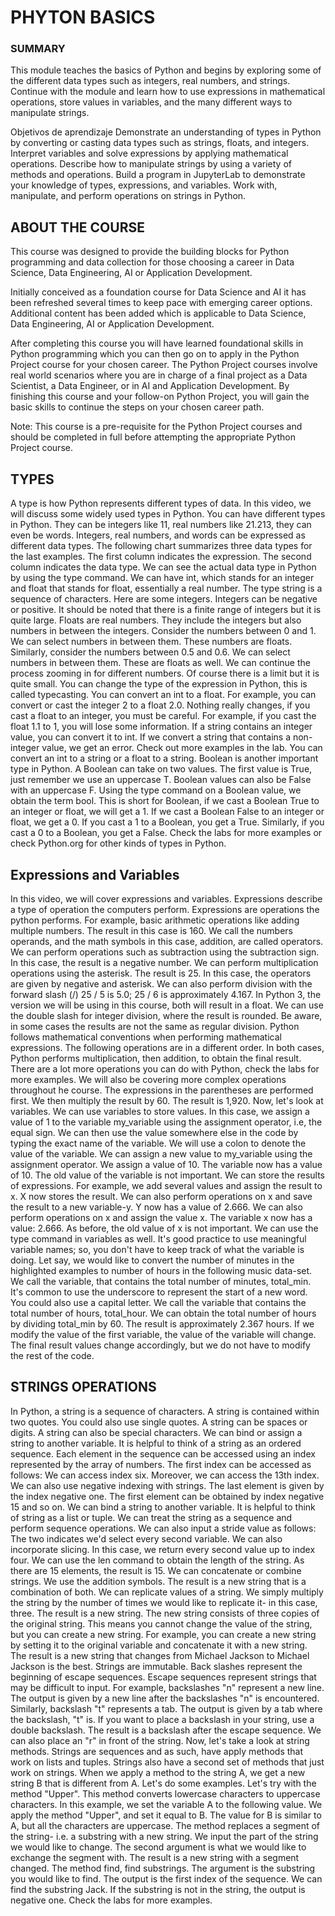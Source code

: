 
# PHYTON BASICS #

### SUMMARY ###

This module teaches the basics of Python and begins by exploring some of the different data types such as integers, real numbers, and strings. Continue with the module and learn how to use expressions in mathematical operations, store values in variables, and the many different ways to manipulate strings.

Objetivos de aprendizaje
Demonstrate an understanding of types in Python by converting or casting data types such as strings, floats, and integers.
Interpret variables and solve expressions by applying mathematical operations.
Describe how to manipulate strings by using a variety of methods and operations.
Build a program in JupyterLab to demonstrate your knowledge of types, expressions, and variables.
Work with, manipulate, and perform operations on strings in Python.



## ABOUT THE COURSE ##

This course was designed to provide the building blocks for Python programming and data collection for those choosing a career in Data Science, Data Engineering, AI or Application Development. 

Initially conceived as a foundation course for Data Science and AI it has been refreshed several times to keep pace with emerging career options. Additional content has been added which is applicable to Data Science, Data Engineering, AI or Application Development. 

After completing this course you will have learned foundational skills in Python programming which you can then go on to apply in the Python Project course for your chosen career.  The Python Project courses involve real world scenarios where you are in charge of a final project as a Data Scientist, a Data Engineer, or in AI and Application Development. By finishing this course and your follow-on Python Project, you will gain the basic skills to continue the steps on your chosen career path.  

Note: This course is a pre-requisite for the Python Project courses and should be completed in full before attempting the appropriate Python Project course. 



## TYPES ##

A type is how Python represents different types of data. In this video, we will discuss some widely used types in Python. You can have different types in Python. They can be integers like 11, real numbers like 21.213, they can even be words. Integers, real numbers, and words can be expressed as different data types. The following chart summarizes three data types for the last examples. The first column indicates the expression. The second column indicates the data type. We can see the actual data type in Python by using the type command. We can have int, which stands for an integer and float that stands for float, essentially a real number. The type string is a sequence of characters. Here are some integers. Integers can be negative or positive. It should be noted that there is a finite range of integers but it is quite large. Floats are real numbers. They include the integers but also numbers in between the integers. Consider the numbers between 0 and 1. We can select numbers in between them. These numbers are floats. Similarly, consider the numbers between 0.5 and 0.6. We can select numbers in between them. These are floats as well. We can continue the process zooming in for different numbers. Of course there is a limit but it is quite small. You can change the type of the expression in Python, this is called typecasting. You can convert an int to a float. For example, you can convert or cast the integer 2 to a float 2.0. Nothing really changes, if you cast a float to an integer, you must be careful. For example, if you cast the float 1.1 to 1, you will lose some information. If a string contains an integer value, you can convert it to int. If we convert a string that contains a non-integer value, we get an error. Check out more examples in the lab. You can convert an int to a string or a float to a string. Boolean is another important type in Python. A Boolean can take on two values. The first value is True, just remember we use an uppercase T. Boolean values can also be False with an uppercase F. Using the type command on a Boolean value, we obtain the term bool. This is short for Boolean, if we cast a Boolean True to an integer or float, we will get a 1. If we cast a Boolean False to an integer or float, we get a 0. If you cast a 1 to a Boolean, you get a True. Similarly, if you cast a 0 to a Boolean, you get a False. Check the labs for more examples or check Python.org for other kinds of types in Python. 



## Expressions and Variables ##

In this video, we will cover expressions and variables. Expressions describe a type of operation the computers perform. Expressions are operations the python performs. For example, basic arithmetic operations like adding multiple numbers. The result in this case is 160. We call the numbers operands, and the math symbols in this case, addition, are called operators. We can perform operations such as subtraction using the subtraction sign. In this case, the result is a negative number. We can perform multiplication operations using the asterisk. The result is 25. In this case, the operators are given by negative and asterisk. We can also perform division with the forward slash (/) 25 / 5 is 5.0; 25 / 6 is approximately 4.167. In Python 3, the version we will be using in this course, both will result in a float. We can use the double slash for integer division, where the result is rounded. Be aware, in some cases the results are not the same as regular division. Python follows mathematical conventions when performing mathematical expressions. The following operations are in a different order. In both cases, Python performs multiplication, then addition, to obtain the final result. There are a lot more operations you can do with Python, check the labs for more examples. We will also be covering more complex operations throughout he course. The expressions in the parentheses are performed first. We then multiply the result by 60. The result is 1,920. Now, let's look at variables. We can use variables to store values. In this case, we assign a value of 1 to the variable my_variable using the assignment operator, i.e, the equal sign. We can then use the value somewhere else in the code by typing the exact name of the variable. We will use a colon to denote the value of the variable. We can assign a new value to my_variable using the assignment operator. We assign a value of 10. The variable now has a value of 10. The old value of the variable is not important. We can store the results of expressions. For example, we add several values and assign the result to x. X now stores the result. We can also perform operations on x and save the result to a new variable-y. Y now has a value of 2.666. We can also perform operations on x and assign the value x. The variable x now has a value: 2.666. As before, the old value of x is not important. We can use the type command in variables as well. It's good practice to use meaningful variable names; so, you don't have to keep track of what the variable is doing. Let say, we would like to convert the number of minutes in the highlighted examples to number of hours in the following music data-set. We call the variable, that contains the total number of minutes, total_min. It's common to use the underscore to represent the start of a new word. You could also use a capital letter. We call the variable that contains the total number of hours, total_hour. We can obtain the total number of hours by dividing total_min by 60. The result is approximately 2.367 hours. If we modify the value of the first variable, the value of the variable will change. The final result values change accordingly, but we do not have to modify the rest of the code. 



## STRINGS OPERATIONS ##

In Python, a string is a sequence of characters. A string is contained within two quotes. You could also use single quotes. A string can be spaces or digits. A string can also be special characters. We can bind or assign a string to another variable. It is helpful to think of a string as an ordered sequence. Each element in the sequence can be accessed using an index represented by the array of numbers. The first index can be accessed as follows: We can access index six. Moreover, we can access the 13th index. We can also use negative indexing with strings. The last element is given by the index negative one. The first element can be obtained by index negative 15 and so on. We can bind a string to another variable. It is helpful to think of string as a list or tuple. We can treat the string as a sequence and perform sequence operations. We can also input a stride value as follows: The two indicates we'd select every second variable. We can also incorporate slicing. In this case, we return every second value up to index four. We can use the len command to obtain the length of the string. As there are 15 elements, the result is 15. We can concatenate or combine strings. We use the addition symbols. The result is a new string that is a combination of both. We can replicate values of a string. We simply multiply the string by the number of times we would like to replicate it- in this case, three. The result is a new string. The new string consists of three copies of the original string. This means you cannot change the value of the string, but you can create a new string. For example, you can create a new string by setting it to the original variable and concatenate it with a new string. The result is a new string that changes from Michael Jackson to Michael Jackson is the best. Strings are immutable. Back slashes represent the beginning of escape sequences. Escape sequences represent strings that may be difficult to input. For example, backslashes "n" represent a new line. The output is given by a new line after the backslashes "n" is encountered. Similarly, backslash "t" represents a tab. The output is given by a tab where the backslash, "t" is. If you want to place a backslash in your string, use a double backslash. The result is a backslash after the escape sequence. We can also place an "r" in front of the string. Now, let's take a look at string methods. Strings are sequences and as such, have apply methods that work on lists and tuples. Strings also have a second set of methods that just work on strings. When we apply a method to the string A, we get a new string B that is different from A. Let's do some examples. Let's try with the method "Upper". This method converts lowercase characters to uppercase characters. In this example, we set the variable A to the following value. We apply the method "Upper", and set it equal to B. The value for B is similar to A, but all the characters are uppercase. The method replaces a segment of the string- i.e. a substring with a new string. We input the part of the string we would like to change. The second argument is what we would like to exchange the segment with. The result is a new string with a segment changed. The method find, find substrings. The argument is the substring you would like to find. The output is the first index of the sequence. We can find the substring Jack. If the substring is not in the string, the output is negative one. Check the labs for more examples.